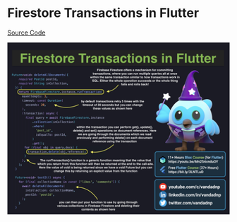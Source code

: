 # Firestore Transactions in Flutter

[Source Code](firestore-transactions-in-flutter.dart)

![](firestore-transactions-in-flutter.jpg)
